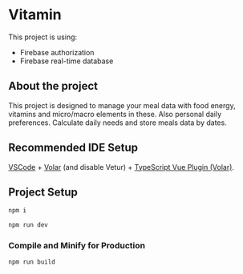 # Vitamin

This project is using:
- Firebase authorization
- Firebase real-time database

## About the project

This project is designed to manage your meal data with food energy, vitamins and micro/macro elements in these. Also personal daily preferences. Calculate daily needs and store meals data by dates.

## Recommended IDE Setup

[VSCode](https://code.visualstudio.com/) + [Volar](https://marketplace.visualstudio.com/items?itemName=johnsoncodehk.volar) (and disable Vetur) + [TypeScript Vue Plugin (Volar)](https://marketplace.visualstudio.com/items?itemName=johnsoncodehk.vscode-typescript-vue-plugin).

## Project Setup

```sh
npm i
```

```sh
npm run dev
```

### Compile and Minify for Production

```sh
npm run build
```
